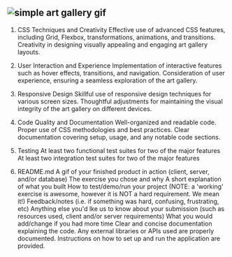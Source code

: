 ![simple art gallery gif](https://github.com/daaimah123/Simple_Art_Gallery/assets/41805952/e0aeb245-6b4c-4dc2-b80d-a7a59d0ed40a)
---
1. CSS Techniques and Creativity
Effective use of advanced CSS features, including Grid, Flexbox, transformations, animations, and transitions.
Creativity in designing visually appealing and engaging art gallery layouts.

2. User Interaction and Experience
Implementation of interactive features such as hover effects, transitions, and navigation.
Consideration of user experience, ensuring a seamless exploration of the art gallery.

3. Responsive Design
Skillful use of responsive design techniques for various screen sizes.
Thoughtful adjustments for maintaining the visual integrity of the art gallery on different devices.

4. Code Quality and Documentation
Well-organized and readable code.
Proper use of CSS methodologies and best practices.
Clear documentation covering setup, usage, and any notable code sections.

5. Testing
At least two functional test suites for two of the major features
At least two integration test suites for two of the major features

6. README.md
A gif of your finished product in action (client, server, and/or database)
The exercise you chose and why
A short explanation of what you built
How to test/demo/run your project (NOTE: a 'working' exercise is awesome, however it is NOT a hard requirement. We mean it!)
Feedback/notes (i.e. if something was hard, confusing, frustrating, etc)
Anything else you'd lke us to know about your submission (such as resources used, client and/or server requirements)
What you would add/change if you had more time
Clear and concise documentation explaining the code.
Any external libraries or APIs used are properly documented.
Instructions on how to set up and run the application are provided.

